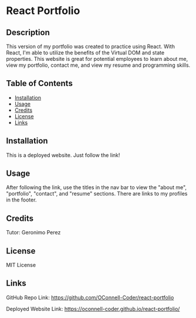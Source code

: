 # React Portfolio

## Description

This version of my portfolio was created to practice using React. With React, I'm able to utilize the benefits of the Virtual DOM and state properties. This website is great for potential employees to learn about me, view my portfolio, contact me, and view my resume and programming skills.

## Table of Contents

- [Installation](#installation)
- [Usage](#usage)
- [Credits](#credits)
- [License](#license)
- [Links](#links)

## Installation

This is a deployed website. Just follow the link!

## Usage

After following the link, use the titles in the nav bar to view the "about me", "portfolio", "contact", and "resume" sections. There are links to my profiles in the footer.

## Credits

Tutor: Geronimo Perez

## License

MIT License

## Links

GitHub Repo Link: https://github.com/OConnell-Coder/react-portfolio

Deployed Website Link: https://oconnell-coder.github.io/react-portfolio/
